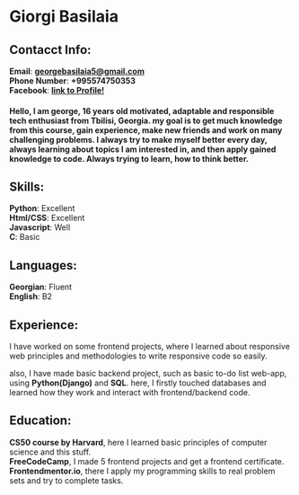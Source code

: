 # Giorgi Basilaia



## Contacct Info:


  **Email**: **georgebasilaia5@gmail.com**  
  **Phone Number**: **+995574750353**  
  **Facebook**: **[link to Profile!](https://www.facebook.com/georgebasilaia)**  



#### Hello, I am george, 16 years old motivated, adaptable and responsible tech enthusiast from Tbilisi, Georgia. my goal is to get much knowledge from this course, gain experience, make new friends and work on many challenging problems. I always try to make myself better every day, always learning about topics I am interested in, and then apply gained knowledge to code. Always trying to learn, how to think better.





## Skills:



   **Python**: Excellent  
   **Html/CSS**: Excellent  
   **Javascript**: Well  
   **C**: Basic

## Languages:



   **Georgian**: Fluent  
   **English**: B2
  



## Experience:



   I have worked on some frontend projects, where I learned about responsive web principles and methodologies to write responsive code so easily.  

   also, I have made basic backend project, such as basic to-do list web-app, using **Python(Django)** and **SQL**. here, I firstly touched databases and learned how they work and interact with frontend/backend code.  





## Education:



   **CS50 course by Harvard**, here I learned basic principles of computer science and this stuff.  
**FreeCodeCamp**, I made 5 frontend projects and get a frontend certificate.  
   **Frontendmentor.io**, there I apply my programming skills to real problem sets and try to complete tasks.